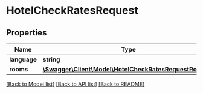 # HotelCheckRatesRequest

## Properties
Name | Type | Description | Notes
------------ | ------------- | ------------- | -------------
**language** | **string** |  | [optional] 
**rooms** | [**\Swagger\Client\Model\HotelCheckRatesRequestRooms[]**](HotelCheckRatesRequestRooms.md) |  | [optional] 

[[Back to Model list]](../../README.md#documentation-for-models) [[Back to API list]](../../README.md#documentation-for-api-endpoints) [[Back to README]](../../README.md)

